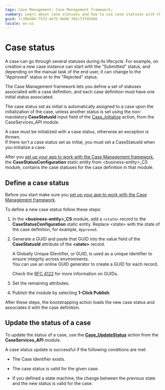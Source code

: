 ```yaml
---
tags: Case Management; Case Management framework;
summary: Learn about case statuses and how to use case statuses with the Case Management framework.
guid: fc30b404-7533-4e75-9e88-392cf3f454b6
locale: en-us
---
```


# Case status

A case can go through several statuses during its lifecycle. For example, on creation a new case instance can start with the "Submitted" status, and depending on the manual task of the end user, it can change to the "Approved" status or to the "Rejected" status.

The Case Management framework lets you define a set of statuses associated with a case definition, and each case definition must have one initial status associated.

The case status set as initial is automatically assigned to a case upon the initialization of the case, unless another status is set using the non-mandatory **CaseStatusId** input field of the [Case_Initialize](ref/auto/CaseServices_API.final.md#Case_Initialize) action, from the CaseServices_API module.

<div class="info" markdown="1">

A case must be initialized with a case status, otherwise an exception is thrown.  
If there isn't a case status set as initial, you must set a CaseStatusId when you initialize a case.

</div>

After you [set up your app to work with the Case Management framework](bootstrap-app.md), the **CaseStatusConfiguration** static entity from &lt;business-entity&gt;_CS module, contains the case statuses for the case definition in that module.

## Define a case status

Before you start make sure you [set up your app to work with the Case Management framework](bootstrap-app.md).

To define a new case status follow these steps:

1. In the **&lt;business-entity&gt;_CS** module, add a `<state>` record to the **CaseStatusConfiguration** static entity. Replace &lt;state&gt; with the state of the case definition, for example, `Approved`.

1. Generate a GUID and paste that GUID into the value field of the **CaseStatusId** attribute of the **&lt;state&gt;** record.

    <div class="info" markdown="1">

    A Globally Unique IDentifier, or GUID, is used as a unique identifier to ensure integrity across environments.  
    You can use an online GUID generator to create a GUID for each record.

    Check the [RFC 4122](https://www.ietf.org/rfc/rfc4122.txt) for more information on GUIDs.

    </div>

1. Set the remaining attributes.

1. Publish the module by selecting **1-Click Publish**.

After these steps, the bootstrapping action loads the new case status and associates it with the case definition.

## Update the status of a case

To update the status of a case, use the [**Case_UpdateStatus**](ref/auto/CaseServices_API.final.md#Case_UpdateStatus) action from the **CaseServices_API** module.

A case status update is successful if the following conditions are met:

* The Case Identifier exists.

* The case status is valid for the given case.

* If you defined a state machine, the change between the previous state and the new status is valid for the case.
